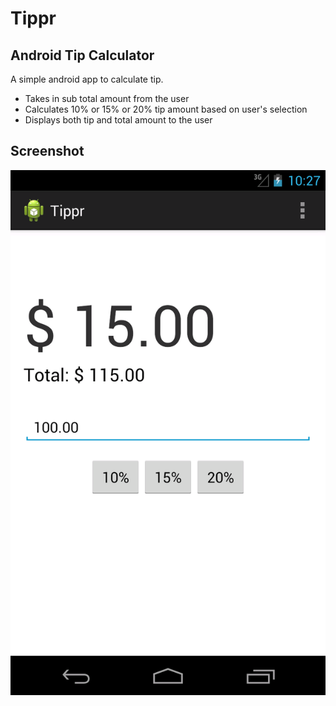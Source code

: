 # Tippr

## Android Tip Calculator

A simple android app to calculate tip. 

* Takes in sub total amount from the user
* Calculates 10% or 15% or 20% tip amount based on user's selection
* Displays both tip and total amount to the user

## Screenshot
![Screenshot 1](https://github.com/outofjungle/Tippr/raw/master/screenshot.png)
